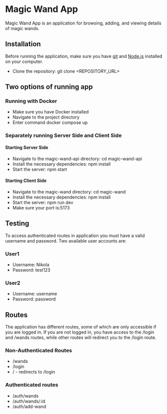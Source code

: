 # Magic Wand App

Magic Wand App is an application for browsing, adding, and viewing details of magic wands.

## Installation

Before running the application, make sure you have [git](https://git-scm.com/) and [Node.js](https://nodejs.org/) installed on your computer.

- Clone the repository: git clone <REPOSITORY_URL>

## Two options of running app

### Running with Docker

- Make sure you have Docker installed
- Navigate to the project directory
- Enter command docker compose up

### Separately running Server Side and Client Side

#### Starting Server Side

- Navigate to the magic-wand-api directory: cd magic-wand-api
- Install the necessary dependencies: npm install
- Start the server: npm start

#### Starting Client Side

- Navigate to the magic-wand directory: cd magic-wand
- Install the necessary dependencies: npm install
- Start the server: npm run dev
- Make sure your port is:5173

## Testing

To access authenticated routes in application you must have a valid username and password.
Two available user accounts are:

### User1

- Username: Nikola
- Password: test123

### User2

- Username: username
- Password: password

## Routes

The application has different routes, some of which are only accessible if you are logged in. If you are not logged in, you have access to the /login and /wands routes, while other routes will redirect you to the /login route.

### Non-Authenticated Routes

- /wands
- /login
- / - redirects to /login

### Authenticated routes

- /auth/wands
- /auth/wands/:id
- /auth/add-wand
